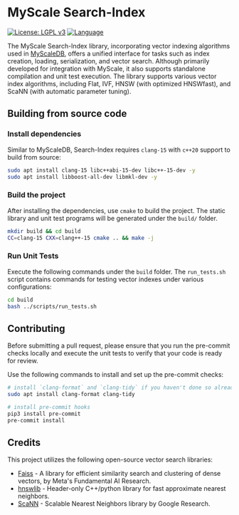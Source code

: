 # MyScale Search-Index

[![License: LGPL v3](https://img.shields.io/badge/License-LGPL_v3-yellow.svg)](https://www.gnu.org/licenses/lgpl-3.0)
[![Language](https://img.shields.io/badge/Language-C++20-blue.svg)](https://isocpp.org/)

The MyScale Search-Index library, incorporating vector indexing algorithms used in [MyScaleDB](https://github.com/myscale/myscaledb), offers a unified interface for tasks such as index creation, loading, serialization, and vector search. Although primarily developed for integration with MyScale, it also supports standalone compilation and unit test execution. The library supports various vector index algorithms, including Flat, IVF, HNSW (with optimized HNSWfast), and ScaNN (with automatic parameter tuning).

## Building from source code

### Install dependencies

Similar to MyScaleDB, Search-Index requires `clang-15` with `c++20` support to build from source:

```bash
sudo apt install clang-15 libc++abi-15-dev libc++-15-dev -y
sudo apt install libboost-all-dev libmkl-dev -y
```

### Build the project

After installing the dependencies, use `cmake` to build the project. The static library and unit test programs will be generated under the `build/` folder.

```bash
mkdir build && cd build
CC=clang-15 CXX=clang++-15 cmake .. && make -j
```

### Run Unit Tests

Execute the following commands under the `build` folder. The `run_tests.sh` script contains commands for testing vector indexes under various configurations:

```bash
cd build
bash ../scripts/run_tests.sh
```

## Contributing

Before submitting a pull request, please ensure that you run the pre-commit checks locally and execute the unit tests to verify that your code is ready for review.

Use the following commands to install and set up the pre-commit checks:

```bash
# install `clang-format` and `clang-tidy` if you haven't done so already
sudo apt install clang-format clang-tidy

# install pre-commit hooks
pip3 install pre-commit
pre-commit install
```

## Credits

This project utilizes the following open-source vector search libraries:

- [Faiss](https://github.com/facebookresearch/faiss) - A library for efficient similarity search and clustering of dense vectors, by Meta's Fundamental AI Research.
- [hnswlib](https://github.com/nmslib/hnswlib) - Header-only C++/python library for fast approximate nearest neighbors.
- [ScaNN](https://github.com/google-research/google-research/tree/master/scann) - Scalable Nearest Neighbors library by Google Research.
